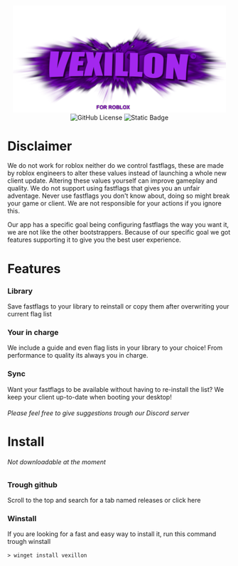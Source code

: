 <p align="center">
  <img src="https://github.com/b4phob/vexillon/raw/main/pics/vexillon.png" width="480" alt="Image">
  <br>
  <img alt="GitHub License" src="https://img.shields.io/github/LICENSE/b4phob/vexillon">
  <img alt="Static Badge" src="https://img.shields.io/badge/1.0-green?label=Version">
</p>



<h1>Disclaimer</h1>
We do not work for roblox neither do we control fastflags, these are made by roblox engineers to alter these values instead of launching a whole new client update. Altering these values yourself can improve gameplay and quality. We do not support using fastflags that gives you an unfair adventage. Never use fastflags you don't know about, doing so might break your game or client. We are not responsible for your actions if you ignore this.

Our app has a specific goal being configuring fastflags the way you want it, we are not like the other bootstrappers. Because of our specific goal we got features supporting it to give you the best user experience.

<h1>Features</h1>

### Library
<p>Save fastflags to your library to reinstall or copy them after overwriting your current flag list</p>

### Your in charge
<p>We include a guide and even flag lists in your library to your choice! From performance to quality its always you in charge.</p>

### Sync 
<p>Want your fastflags to be available without having to re-install the list? We keep your client up-to-date when booting your desktop!</p>

###### Please feel free to give suggestions trough our Discord server

<h1>Install</h1>

###### Not downloadable at the moment

### Trough github
Scroll to the top and search for a tab named releases or click here

### Winstall
If you are looking for a fast and easy way to install it, run this command trough winstall

```
> winget install vexillon
```

